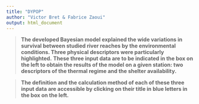 ```yaml
---
title: "DYPOP"
author: "Victor Bret & Fabrice Zaoui"
output: html_document
---
```


> **The developed Bayesian model explained the wide variations in survival between studied river reaches by the environmental conditions. Three physical descriptors were particularly highlighted.**
> **These three input data are to be indicated in the box on the left to obtain the results of the model on a given station: two descriptors of the thermal regime and the shelter availability.**

> **The definition and the calculation method of each of these three input data are accessible by clicking on their title in blue letters in the box on the left.**
